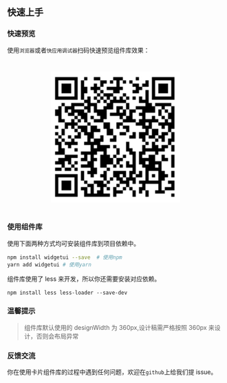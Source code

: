 ## 快速上手

### 快速预览

使用`浏览器`或者`快应用调试器`扫码快速预览组件库效果：

<div style="text-align: center;margin: 40px;"><img src="./assets/qrcode.png" alt="barcode" style="width:300px" /></div>

### 使用组件库

使用下面两种方式均可安装组件库到项目依赖中。

```sh
npm install widgetui --save  # 使用npm
yarn add widgetui # 使用yarn
```

组件库使用了 less 来开发，所以你还需要安装对应依赖。

```shell script
npm install less less-loader --save-dev
```

### 温馨提示

> 组件库默认使用的 designWidth 为 360px,设计稿需严格按照 360px 来设计，否则会布局异常

### 反馈交流

你在使用卡片组件库的过程中遇到任何问题，欢迎在`github`上给我们提 issue。
